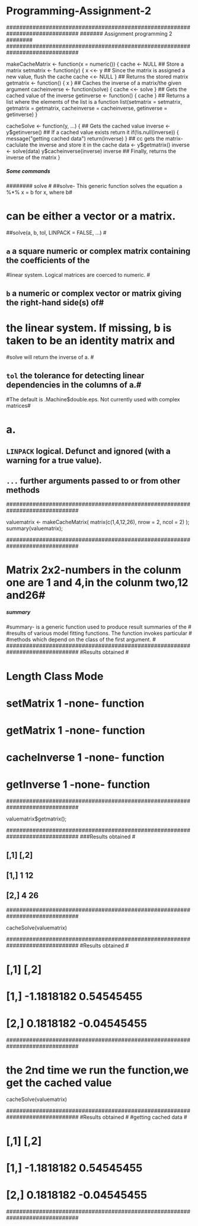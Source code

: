 Programming-Assignment-2
========================
##############################################################################
#######                    Assignment programming 2                   ########     
##############################################################################

makeCacheMatrix <- function(x = numeric()) {
        cache <- NULL
        ## Store a matrix
        setmatrix <- function(y) {
                x <<- y
        ## Since the matrix is assigned a new value, flush the cache
                cache <<- NULL
        }
        ## Returns the stored matrix
        getmatrix <- function() {
                x
        }
        ## Caches the inverse of a matrix/the given argument
        cacheinverse <- function(solve) {
                cache <<- solve
        }
        ## Gets the cached value of the inverse 
        getinverse <- function() {
                cache
        }
        ## Returns a list where the elements of the list is a function
        list(setmatrix = setmatrix, getmatrix = getmatrix, cacheinverse = cacheinverse, getinverse = getinverse)
}

cacheSolve <- function(y, ...) {
        ## Gets the cached value
        inverse <- y$getinverse()
        ## If a cached value exists return it 
        if(!is.null(inverse)) {
                message("getting cached data")
                return(inverse)
        }
        ## cc gets the matrix-caclulate the inverse and store it in the cache
        data <- y$getmatrix()
        inverse <- solve(data)
        y$cacheinverse(inverse)
        inverse 
        ## Finally, returns the inverse of the matrix
}

##### Some commands ##########################################################
######## solve                                                               #
##solve- This generic function solves the equation a %*% x = b for x, where b#
# can be either a vector or a matrix.                                        #
##solve(a, b, tol, LINPACK = FALSE, ...)                                     # 
## `a` a square numeric or complex matrix containing the coefficients of the #
#linear system. Logical matrices are coerced to numeric.                     #   
## `b` a numeric or complex vector or matrix giving the right-hand side(s) of#
# the linear system. If missing, b is taken to be an identity matrix and     #
#solve will return the inverse of a.                                         #
## `tol` the tolerance for detecting linear dependencies in the columns of a.#
#The default is .Machine$double.eps. Not currently used with complex matrices#
# a.                                                                         #
## `LINPACK` logical. Defunct and ignored (with a warning for a true value). #
##  `...` further arguments passed to or from other methods                  #
##############################################################################
 

valuematrix <- makeCacheMatrix( matrix(c(1,4,12,26), nrow = 2, ncol = 2) );
summary(valuematrix);

##############################################################################
# Matrix 2x2-numbers in the colunm one are 1 and 4,in the colunm two,12 and26#
#####  summary  ##############################################################
#summary- is a generic function used to produce result summaries of the      #
#results of various model fitting functions. The function invokes particular #
#methods which depend on the class of the first argument.                    #
##############################################################################
#Results obtained                                                            #
#              Length Class  Mode                                            #
# setMatrix    1      -none- function                                        #
# getMatrix    1      -none- function                                        #
# cacheInverse 1      -none- function                                        #
# getInverse   1      -none- function                                        #
##############################################################################

valuematrix$getmatrix();

##############################################################################
###Results obtained                                                          #
##      [,1] [,2]                                                            #
## [1,]    1   12                                                            #
## [2,]    4   26                                                            #
##############################################################################

cacheSolve(valuematrix)

##############################################################################
#Results obtained                                                            #
#         [,1]        [,2]                                                   #
# [1,] -1.1818182   0.54545455                                               #
# [2,]  0.1818182  -0.04545455                                               #
##############################################################################

# the 2nd time we run the function,we get the cached value
cacheSolve(valuematrix)

##############################################################################
#Results obtained                                                            #
#getting cached data                                                         #
#      [,1]        [,2]                                                      #
# [1,] -1.1818182  0.54545455                                                #
# [2,]  0.1818182 -0.04545455                                                #
##############################################################################



